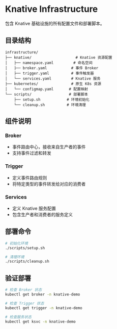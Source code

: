 # Knative Infrastructure

包含 Knative 基础设施的所有配置文件和部署脚本。

## 目录结构

```
infrastructure/
├── knative/                    # Knative 资源配置
│   ├── namespace.yaml         # 命名空间
│   ├── broker.yaml           # 事件 Broker
│   ├── trigger.yaml          # 事件触发器
│   └── services.yaml         # Knative 服务
├── kubernetes/               # 原生 K8s 资源
│   └── configmap.yaml       # 配置映射
└── scripts/                 # 部署脚本
    ├── setup.sh            # 环境初始化
    └── cleanup.sh          # 环境清理
```

## 组件说明

### Broker
- 事件路由中心，接收来自生产者的事件
- 支持事件过滤和转发

### Trigger  
- 定义事件路由规则
- 将特定类型的事件转发给对应的消费者

### Services
- 定义 Knative 服务配置
- 包含生产者和消费者的服务定义

## 部署命令

```bash
# 初始化环境
./scripts/setup.sh

# 清理环境
./scripts/cleanup.sh
```

## 验证部署

```bash
# 检查 Broker 状态
kubectl get broker -n knative-demo

# 检查 Trigger 状态  
kubectl get trigger -n knative-demo

# 检查服务状态
kubectl get ksvc -n knative-demo
``` 